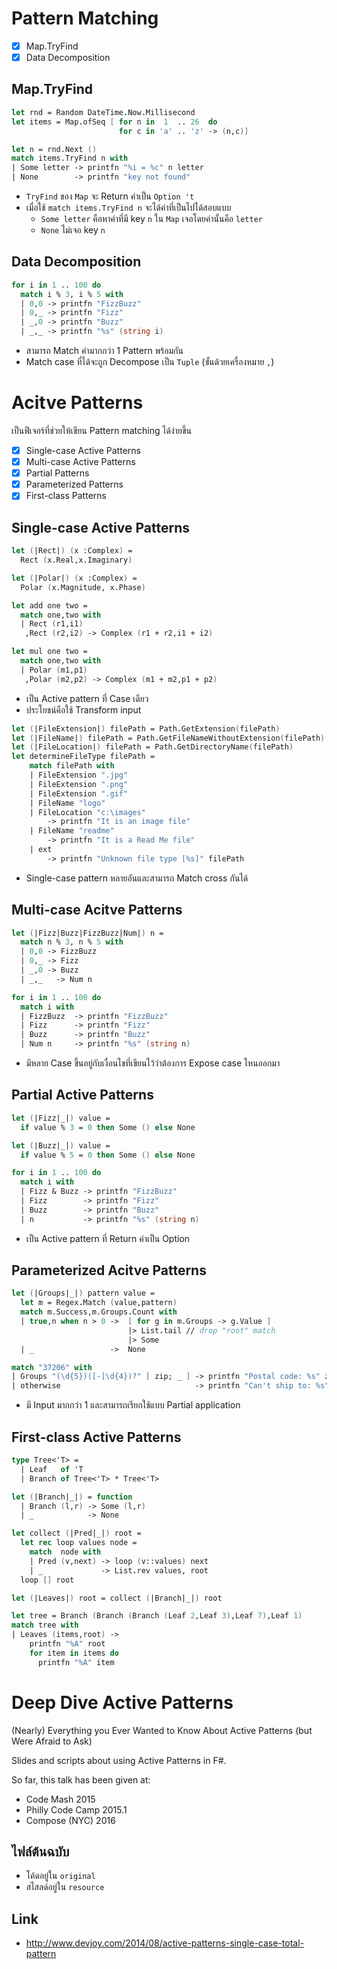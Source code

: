 # Pattern Matching

- [x] Map.TryFind
- [x] Data Decomposition

## Map.TryFind

```fsharp
let rnd = Random DateTime.Now.Millisecond
let items = Map.ofSeq [ for n in  1  .. 26  do
                        for c in 'a' .. 'z' -> (n,c)]

let n = rnd.Next ()
match items.TryFind n with
| Some letter -> printfn "%i = %c" n letter
| None        -> printfn "key not found"
```

- `TryFind` ของ `Map` จะ Return ค่าเป็น `Option 't`
- เมื่อใช้ `match items.TryFind n` จะได้ค่าที่เป็นไปได้สอบแบบ
    - `Some letter` คือหาค่าที่มี key `n` ใน `Map` เจอโดยค่านั้นคือ   `letter`
    - `None` ไม่เจอ key `n`

## Data Decomposition

```fsharp
for i in 1 .. 100 do
  match i % 3, i % 5 with
  | 0,0 -> printfn "FizzBuzz"
  | 0,_ -> printfn "Fizz"
  | _,0 -> printfn "Buzz"
  | _,_ -> printfn "%s" (string i)
```

- สามารถ Match ค่ามากกว่า 1 Pattern พร้อมกัน
- Match case ที่ได้จะถูก Decompose เป็น `Tuple` (ขั้นด้วยเครื่องหมาย `,`)

# Acitve Patterns

เป็นฟีเจอร์ที่ช่วยให้เขียน Pattern matching ได้ง่ายขึ้น

- [x] Single-case Active Patterns
- [x] Multi-case Active Patterns
- [x] Partial Patterns
- [x] Parameterized Patterns
- [x] First-class Patterns

## Single-case Active Patterns

```fsharp
let (|Rect|) (x :Complex) =
  Rect (x.Real,x.Imaginary)

let (|Polar|) (x :Complex) =
  Polar (x.Magnitude, x.Phase)

let add one two =
  match one,two with
  | Rect (r1,i1)
   ,Rect (r2,i2) -> Complex (r1 + r2,i1 + i2)

let mul one two =
  match one,two with
  | Polar (m1,p1)
   ,Polar (m2,p2) -> Complex (m1 + m2,p1 + p2)
```

- เป็น Active pattern ที่ Case เดียว
- ประโยชน์คือใช้ Transform input

```fsharp
let (|FileExtension|) filePath = Path.GetExtension(filePath)
let (|FileName|) filePath = Path.GetFileNameWithoutExtension(filePath)
let (|FileLocation|) filePath = Path.GetDirectoryName(filePath)
let determineFileType filePath =
    match filePath with
    | FileExtension ".jpg"
    | FileExtension ".png"
    | FileExtension ".gif"
    | FileName "logo"
    | FileLocation "c:\images"
        -> printfn "It is an image file"
    | FileName "readme"
        -> printfn "It is a Read Me file"
    | ext
        -> printfn "Unknown file type [%s]" filePath
```

- Single-case pattern หลายอันและสามารถ Match cross กันได้

## Multi-case Acitve Patterns

```fsharp
let (|Fizz|Buzz|FizzBuzz|Num|) n =
  match n % 3, n % 5 with
  | 0,0 -> FizzBuzz
  | 0,_ -> Fizz
  | _,0 -> Buzz
  | _,_   -> Num n

for i in 1 .. 100 do
  match i with
  | FizzBuzz  -> printfn "FizzBuzz"
  | Fizz      -> printfn "Fizz"
  | Buzz      -> printfn "Buzz"
  | Num n     -> printfn "%s" (string n)
```

- มีหลาย Case ขึ้นอยู่กับเงื่อนไขที่เขียนไว้ว่าต้องการ Expose case ไหนออกมา

## Partial Active Patterns

```fsharp
let (|Fizz|_|) value =
  if value % 3 = 0 then Some () else None

let (|Buzz|_|) value =
  if value % 5 = 0 then Some () else None

for i in 1 .. 100 do
  match i with
  | Fizz & Buzz -> printfn "FizzBuzz"
  | Fizz        -> printfn "Fizz"
  | Buzz        -> printfn "Buzz"
  | n           -> printfn "%s" (string n)
```

- เป็น Active pattern ที่ Return ค่าเป็น Option

## Parameterized Acitve Patterns

```fsharp
let (|Groups|_|) pattern value =
  let m = Regex.Match (value,pattern)
  match m.Success,m.Groups.Count with
  | true,n when n > 0 ->  [ for g in m.Groups -> g.Value ]
                          |> List.tail // drop "root" match
                          |> Some
  | _                 ->  None

match "37206" with
| Groups "(\d{5})([-]\d{4})?" [ zip; _ ] -> printfn "Postal code: %s" zip
| otherwise                              -> printfn "Can't ship to: %s" otherwise
```

- มี Input มากกว่า 1 และสามารถเรียกใช้แบบ Partial application

## First-class Active Patterns

```fsharp
type Tree<'T> =
  | Leaf   of 'T
  | Branch of Tree<'T> * Tree<'T>

let (|Branch|_|) = function
  | Branch (l,r) -> Some (l,r)
  | _            -> None

let collect (|Pred|_|) root =
  let rec loop values node =
    match  node with
    | Pred (v,next) -> loop (v::values) next
    | _             -> List.rev values, root
  loop [] root

let (|Leaves|) root = collect (|Branch|_|) root

let tree = Branch (Branch (Branch (Leaf 2,Leaf 3),Leaf 7),Leaf 1)
match tree with
| Leaves (items,root) ->
    printfn "%A" root
    for item in items do
      printfn "%A" item
```

# Deep Dive Active Patterns

(Nearly) Everything you Ever Wanted to Know About Active Patterns (but Were Afraid to Ask)

Slides and scripts about using Active Patterns in F#.

So far, this talk has been given at:

* Code Mash 2015
* Philly Code Camp 2015.1
* Compose (NYC) 2016

## ไฟล์ต้นฉบับ

- โค้ดอยู่ใน `original`
- สไสลด์อยู่ใน `resource`

## Link

- http://www.devjoy.com/2014/08/active-patterns-single-case-total-pattern

